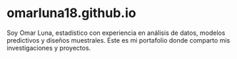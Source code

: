 # omarluna18.github.io
Soy Omar Luna, estadístico con experiencia en análisis de datos, modelos predictivos y diseños muestrales. Este es mi portafolio donde comparto mis investigaciones y proyectos.
